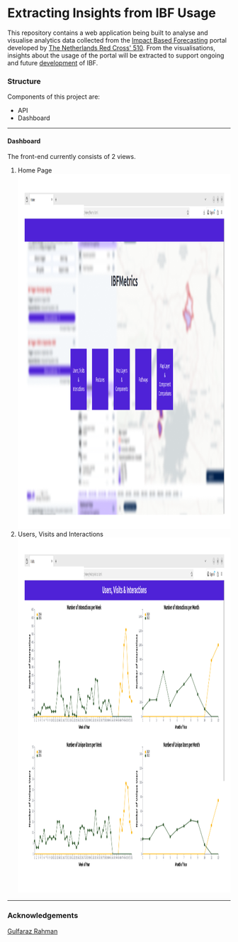 <h1>Extracting Insights from IBF Usage</h1>
<p>
   This repository contains a web application being built to analyse and visualise analytics data collected from the <a href="https://510.global/product/ibf/">Impact Based Forecasting</a> portal developed by <a href="https://github.com/rodekruis">The Netherlands Red Cross' 510</a>. From the visualisations, insights about the usage of the portal will be extracted to support ongoing and future <a href="https://github.com/rodekruis/IBF-system">development</a> of IBF.
</p>

<h3>Structure</h3>
<p>
   Components of this project are:
   <ul>
	<li>API</li>
	<li>Dashboard</li>
   </ul>
</p>

<hr width="100%" size="1">

<h4>Dashboard</h4>
<div>The front-end currently consists of 2 views.</div>
<ol>
    <li>
	<div>Home Page</div>
	<img src="server/views/assets/home.png" width="100%" height="800"/>
    </li>
    <li>
	<div>Users, Visits and Interactions</div>
	<img src="server/views/assets/visits.png" width="100%" height="800"/>
    </li>
</ol>

<hr width="100%" size="1">

<h3>Acknowledgements</h3>
<a href="https://github.com/gulfaraz">Gulfaraz Rahman</a>
